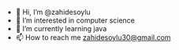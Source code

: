 - 👋 Hi, I’m @zahidesoylu
- 👀 I’m interested in computer science
- 🌱 I’m currently learning java
- 📫 How to reach me zahidesoylu30@gmail.com

<!---
zahidesoylu/zahidesoylu is a ✨ special ✨ repository because its `README.md` (this file) appears on your GitHub profile.
You can click the Preview link to take a look at your changes.
--->
